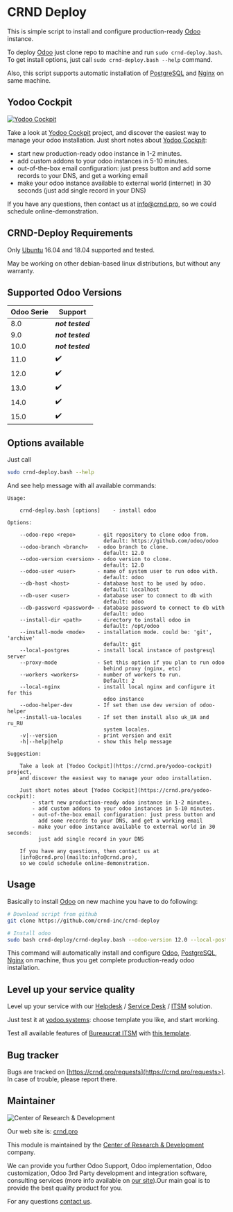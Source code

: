 # CRND Deploy

This is simple script to install and configure production-ready [Odoo](https://www.odoo.com/) instance.

To deploy [Odoo](https://www.odoo.com/) just clone repo to machine and run `sudo crnd-deploy.bash`.
To get install options, just call `sudo crnd-deploy.bash --help` command.

Also, this script supports automatic installation of
[PostgreSQL](https://www.postgresql.org/) and
[Nginx](https://nginx.org/en/) on same machine.

## Yodoo Cockpit

[![Yodoo Cockpit](https://crnd.pro/web/image/18846/banner_2_4_gif_animation_cut.gif)](https://crnd.pro/yodoo-cockpit)

Take a look at [Yodoo Cockpit](https://crnd.pro/yodoo-cockpit) project, and discover the easiest way to manage your odoo installation.
Just short notes about [Yodoo Cockpit](https://crnd.pro/yodoo-cockpit):
- start new production-ready odoo instance in 1-2 minutes.
- add custom addons to your odoo instances in 5-10 minutes.
- out-of-the-box email configuration: just press button and add some records to your DNS, and get a working email
- make your odoo instance available to external world (internet) in 30 seconds (just add single record in your DNS)

If you have any questions, then contact us at [info@crnd.pro](mailto:info@crnd.pro), so we could schedule online-demonstration.

## CRND-Deploy Requirements

Only [Ubuntu](https://ubuntu.com/) 16.04 and 18.04 supported and tested.

May be working on other debian-based linux distributions, but without any warranty.

## Supported Odoo Versions

| Odoo Serie | Support            |
|------------|--------------------|
| 8.0        | ***not tested***   |
| 9.0        | ***not tested***   |
| 10.0       | ***not tested***   |
| 11.0       | :heavy_check_mark: |
| 12.0       | :heavy_check_mark: |
| 13.0       | :heavy_check_mark: |
| 14.0       | :heavy_check_mark: |
| 15.0       | :heavy_check_mark: |

## Options available

Just call 

```sh
sudo crnd-deploy.bash --help
```

And see help message with all available commands:

```
Usage:

    crnd-deploy.bash [options]    - install odoo

Options:

    --odoo-repo <repo>       - git repository to clone odoo from.
                               default: https://github.com/odoo/odoo
    --odoo-branch <branch>   - odoo branch to clone.
                               default: 12.0
    --odoo-version <version> - odoo version to clone.
                               default: 12.0
    --odoo-user <user>       - name of system user to run odoo with.
                               default: odoo
    --db-host <host>         - database host to be used by odoo.
                               default: localhost
    --db-user <user>         - database user to connect to db with
                               default: odoo
    --db-password <password> - database password to connect to db with
                               default: odoo
    --install-dir <path>     - directory to install odoo in
                               default: /opt/odoo
    --install-mode <mode>    - installation mode. could be: 'git', 'archive'
                               default: git
    --local-postgres         - install local instance of postgresql server
    --proxy-mode             - Set this option if you plan to run odoo
                               behind proxy (nginx, etc)
    --workers <workers>      - number of workers to run.
                               Default: 2
    --local-nginx            - install local nginx and configure it for this
                               odoo instance
    --odoo-helper-dev        - If set then use dev version of odoo-helper
    --install-ua-locales     - If set then install also uk_UA and ru_RU
                               system locales.
    -v|--version             - print version and exit
    -h|--help|help           - show this help message

Suggestion:

    Take a look at [Yodoo Cockpit](https://crnd.pro/yodoo-cockpit) project,
    and discover the easiest way to manage your odoo installation.

    Just short notes about [Yodoo Cockpit](https://crnd.pro/yodoo-cockpit):
        - start new production-ready odoo instance in 1-2 minutes.
        - add custom addons to your odoo instances in 5-10 minutes.
        - out-of-the-box email configuration: just press button and
          add some records to your DNS, and get a working email
        - make your odoo instance available to external world in 30 seconds:
          just add single record in your DNS

    If you have any questions, then contact us at
    [info@crnd.pro](mailto:info@crnd.pro),
    so we could schedule online-demonstration.
```

## Usage

Basically to install [Odoo](https://www.odoo.com/) on new machine you have to do following:

```sh
# Download script from github
git clone https://github.com/crnd-inc/crnd-deploy

# Install odoo
sudo bash crnd-deploy/crnd-deploy.bash --odoo-version 12.0 --local-postgres --local-nginx
```

This command will automatically install and configure [Odoo](https://www.odoo.com/),
[PostgreSQL](https://www.postgresql.org/), [Nginx](https://nginx.org/en/)
on machine, thus you get complete production-ready odoo installation.


## Level up your service quality

Level up your service with our [Helpdesk](https://crnd.pro/solutions/helpdesk) / [Service Desk](https://crnd.pro/solutions/service-desk) / [ITSM](https://crnd.pro/itsm) solution.

Just test it at [yodoo.systems](https://yodoo.systems/saas/templates): choose template you like, and start working.

Test all available features of [Bureaucrat ITSM](https://crnd.pro/itsm) with [this template](https://yodoo.systems/saas/template/bureaucrat-itsm-demo-data-95).

## Bug tracker

Bugs are tracked on [https://crnd.pro/requests](https://crnd.pro/requests>).
In case of trouble, please report there.

## Maintainer

![Center of Research & Development](https://crnd.pro/web/image/3699/300x140/crnd.png)

Our web site is: [crnd.pro](https://crnd.pro/)

This module is maintained by the [Center of Research & Development](https://crnd.pro) company.

We can provide you further Odoo Support, Odoo implementation, Odoo customization, Odoo 3rd Party development and integration software, consulting services (more info available on [our site](https://crnd.pro/our-services)).Our main goal is to provide the best quality product for you. 

For any questions [contact us](mailto:info@crnd.pro>).

